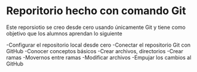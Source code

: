 # Reporitorio hecho con comando Git

Este reporsiotio se creo desde cero usando únicamente Git y tiene como objetivo que los alumnos aprendan lo siguiente

-Configurar el repositorio local desde cero
-Conectar el repositorio Git con GitHub
-Conocer conceptos básicos
-Crear archivos, directorios
-Crear ramas
-Movernos entre ramas
-Modificar archivos
-Empujar los cambios al GitHub
